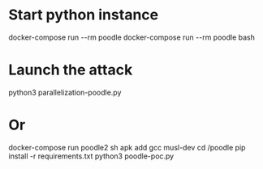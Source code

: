 # Start python instance
docker-compose run --rm poodle
docker-compose run --rm poodle bash

# Launch the attack
python3 parallelization-poodle.py


# Or 
docker-compose run poodle2 sh
apk add gcc musl-dev
cd /poodle
pip install -r requirements.txt
python3 poodle-poc.py